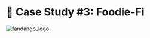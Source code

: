 # :avocado: Case Study #3: Foodie-Fi

![fandango_logo](https://github.com/user-attachments/assets/0da63161-5bc1-45e7-b7a9-e5ae8fa5c635)

